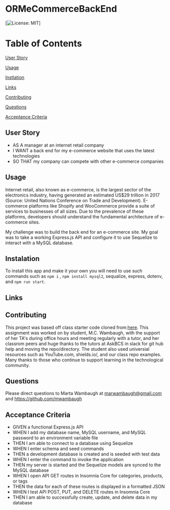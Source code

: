 # ORMeCommerceBackEnd
[![License: MIT](https://img.shields.io/badge/license-MIT-blue.svg)]

# Table of Contents 

[User Story](#User-Story)

[Usage](#Usage)

[Instlation](#Instalation)

[Links](#Links)

[Contributing](#contributing)

[Questions](#questions)

[Acceptance Criteria](#acceptance-criteria)

## User Story
* AS A manager at an internet retail company
* I WANT a back end for my e-commerce website that uses the latest technologies
* SO THAT my company can compete with other e-commerce companies

## Usage
Internet retail, also known as e-commerce, is the largest sector of the electronics industry, having generated an estimated US$29 trillion in 2017 (Source: United Nations Conference on Trade and Development). E-commerce platforms like Shopify and WooCommerce provide a suite of services to businesses of all sizes. Due to the prevalence of these platforms, developers should understand the fundamental architecture of e-commerce sites.

My challenge was to build the back end for an e-commerce site. My goal was to take a working Express.js API and configure it to use Sequelize to interact with a MySQL database.

## Instalation
To install this app and make it your own you will need to use such commands such as `npm i` , `npm install mysql2`, sequalize, express, dotenv, and `npm run start`. 
 
## Links
[]()   

## Contributing 
This project was based off class starter code cloned from:[here](https://github.com/coding-boot-camp/fantastic-umbrella). This assignment was worked on by student, M.C. Wambaugh, with the support of her TA's during office hours and meeting regularly with a tutor, and her classrom peers and huge thanks to the tutors at AskBCS in slack for git hub help and moving the repo/directory. The student also used universial resources such as  YouTube.com, shields.io/, and our class repo examples. Many thanks to those who continue to support learning in the technological community.

## Questions 
Please direct questions to Marta Wambaugh at marwambaugh@gmail.com and https://github.com/mwambaugh 

## Acceptance Criteria
* GIVEN a functional Express.js API
* WHEN I add my database name, MySQL username, and MySQL password to an environment variable file
* THEN I am able to connect to a database using Sequelize
* WHEN I enter schema and seed commands
* THEN a development database is created and is seeded with test data
* WHEN I enter the command to invoke the application
* THEN my server is started and the Sequelize models are synced to the MySQL database
* WHEN I open API GET routes in Insomnia Core for categories, products, or tags
* THEN the data for each of these routes is displayed in a formatted JSON
* WHEN I test API POST, PUT, and DELETE routes in Insomnia Core
* THEN I am able to successfully create, update, and delete data in my database
